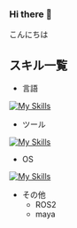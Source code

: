 ### Hi there 👋
こんにちは
## スキル一覧
- 言語
  
[![My Skills](https://skillicons.dev/icons?i=py,cpp)](https://skillicons.dev)
- ツール

[![My Skills](https://skillicons.dev/icons?i=docker,jenkins,grafana,unity,github,qt)](https://skillicons.dev)
- OS

[![My Skills](https://skillicons.dev/icons?i=ubuntu,windows)](https://skillicons.dev)

- その他
  - ROS2
  - maya

<!--
**ry0py/ry0py** is a ✨ _special_ ✨ repository because its `README.md` (this file) appears on your GitHub profile.

Here are some ideas to get you started:

- 🔭 I’m currently working on ...
- 🌱 I’m currently learning ...
- 👯 I’m looking to collaborate on ...
- 🤔 I’m looking for help with ...
- 💬 Ask me about ...
- 📫 How to reach me: ...
- 😄 Pronouns: ...
- ⚡ Fun fact: ...
-->
